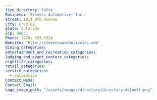 ```yaml
---
live_directory: false
Business: 'Stevens Automotive, Inc.'
Street: 1014 8th Avenue
City: Greeley
State: Colorado
Zip: 80631
Phone: (970) 353-1524
Website: 'http://stevensautomotiveinc.com'
dining_categories:
entertainment_and_recreation_categories:
lodging_and_event_centers_categories:
nightlife_categories:
retail_categories:
service_categories:
  - automotive
Contact_Name:
Contact_Email:
Logo_image_path: "/assets/images/directory/directory-default.png"
---
```



